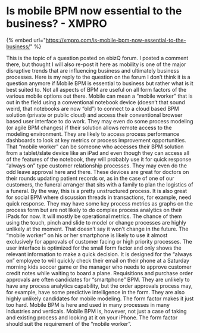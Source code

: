 # Is mobile BPM now essential to the business? - XMPRO

{% embed url="https://xmpro.com/is-mobile-bpm-now-essential-to-the-business/" %}

This is the topic of a question posted on ebizQ forum. I posted a comment there, but thought I will also re-post it here as mobility is one of the major disruptive trends that are influencing business and ultimately business processes. Here is my reply to the question on the forum
I don’t think it is a question anymore if Mobile BPM is essential to business but rather what is it best suited to. Not all aspects of BPM are useful on all form factors of the various mobile options out there.
Mobile can mean a “mobile worker” that is out in the field using a conventional notebook device (doesn’t that sound weird, that notebooks are now “old”) to connect to a cloud based BPM solution (private or public cloud) and access their conventional browser based user interface to do work. They may even do some process modeling (or agile BPM changes) if their solution allows remote access to the modeling environment. They are likely to access process performance dashboards to look at key metrics or process improvement opportunities.
That “mobile worker” can be someone who accesses their BPM solution from a tablet/slate device like an iPad and even though they can access all of the features of the notebook, they will probably use it for quick response “always on” type customer relationship processes. They may even do the odd leave approval here and there. These devices are great for doctors on their rounds updating patient records or, as in the case of one of our customers, the funeral arranger that sits with a family to plan the logistics of a funeral. By the way, this is a pretty unstructured process. It is also great for social BPM where discussion threads in transactions, for example, need quick response. They may have some key process metrics as graphs on the process form but are not likely to do complex process analytics on their iPads for now. It will mostly be operational metrics.
The chance of them using the touch, pinch and slide to model or change processes are highly unlikely at the moment. That doesn’t say it won’t change in the future.
The “mobile worker” on his or her smartphone is likely to use it almost exclusively for approvals of customer facing or high priority processes. The user interface is optimized for the small form factor and only shows the relevant information to make a quick decision. It is designed for the “always on” employee to will quickly check their email on their phone at a Saturday morning kids soccer game or the manager who needs to approve customer credit notes while waiting to board a plane. Requisitions and purchase order approvals are often candidates for “smartphone” BPM. They are unlikely to have any process analytics capability, but the order approvals process may, for example, have some predictive intelligence in the form.
They are also highly unlikely candidates for mobile modeling. The form factor makes it just too hard.
Mobile BPM is here and used in many processes in many industries and verticals. Mobile BPM is, however, not just a case of taking and existing process and looking at it on your iPhone. The form factor should suit the requirement of the “mobile worker”.